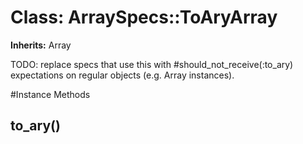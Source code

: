 # Class: ArraySpecs::ToAryArray
**Inherits:** Array
    

TODO: replace specs that use this with #should_not_receive(:to_ary)
expectations on regular objects (e.g. Array instances).



#Instance Methods
## to_ary() [](#method-i-to_ary)

